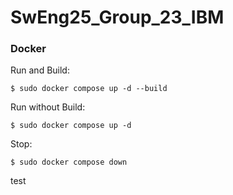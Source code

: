 # SwEng25_Group_23_IBM

### Docker

Run and Build:

```console
$ sudo docker compose up -d --build
```

Run without Build:

```console
$ sudo docker compose up -d
```

Stop:

```console
$ sudo docker compose down
```

test
